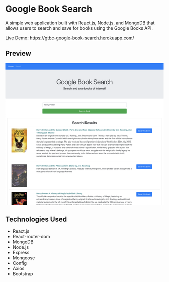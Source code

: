 # Google Book Search
A simple web application built with React.js, Node.js, and MongoDB that allows users to search and save for books using the Google Books API.

Live Demo: https://gtbc-google-book-search.herokuapp.com/

## Preview
![Alt text](/screenshot.png?raw=true "screenshot")

## Technologies Used
* React.js
* React-router-dom
* MongoDB
* Node.js
* Express
* Mongoose
* Config
* Axios
* Bootstrap
